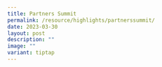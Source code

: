 ```yaml
---
title: Partners Summit
permalink: /resource/highlights/partnerssummit/
date: 2023-03-30
layout: post
description: ""
image: ""
variant: tiptap
---
```

